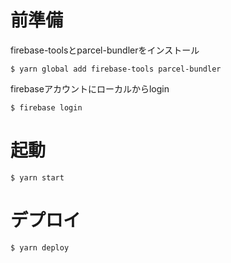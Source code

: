 # 前準備
firebase-toolsとparcel-bundlerをインストール

```
$ yarn global add firebase-tools parcel-bundler
```

firebaseアカウントにローカルからlogin

```
$ firebase login
```

# 起動

```
$ yarn start
```

# デプロイ

```
$ yarn deploy
```